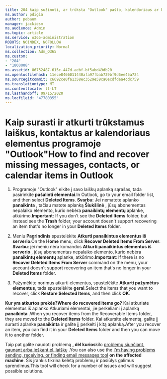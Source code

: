 ```yaml
---
title: 204 kaip sužinoti, ar trūksta "Outlook" pašto, kalendoriaus ar kontaktų
ms.author: pdigia
author: pebaum
manager: jackiesm
ms.audience: Admin
ms.topic: article
ms.service: o365-administration
ROBOTS: NOINDEX, NOFOLLOW
localization_priority: Normal
ms.collection: Adm_O365
ms.custom:
- "204"
- "1800008"
ms.assetid: 86752487-615c-447d-aebf-bf5abd49db20
ms.openlocfilehash: 11ece8466011440afa97fbab729bf9d6ee45a724
ms.sourcegitcommit: c6692ce0fa1358ec3529e59ca0ecdfdea4cdc759
ms.translationtype: MT
ms.contentlocale: lt-LT
ms.lasthandoff: 09/15/2020
ms.locfileid: "47780355"
---
```

# <a name="how-to-find-and-recover-missing-messages-contacts-or-calendar-items-in-outlook"></a><span data-ttu-id="448cf-102">Kaip surasti ir atkurti trūkstamus laiškus, kontaktus ar kalendoriaus elementus programoje "Outlook"</span><span class="sxs-lookup"><span data-stu-id="448cf-102">How to find and recover missing messages, contacts, or calendar items in Outlook</span></span>

1. <span data-ttu-id="448cf-103">Programoje "Outlook" eikite į savo laiškų aplanką sąrašas, tada pasirinkite **pašalinti elementai**.</span><span class="sxs-lookup"><span data-stu-id="448cf-103">In Outlook, go to your email folder list, and then select **Deleted Items**.</span></span> <span data-ttu-id="448cf-104">**Svarbu**: Jei nematote aplanko **panaikinta** , tačiau matote aplanką **Šiukšlinė** , jūsų abonementas nepalaiko elemento, kurio nebėra **panaikintų elementų** aplanke, atkūrimo.</span><span class="sxs-lookup"><span data-stu-id="448cf-104">**Important**: If you don't see the **Deleted Items** folder, but instead see the **Trash** folder, your account doesn't support recovering an item that's no longer in your **Deleted Items** folder.</span></span>

2. <span data-ttu-id="448cf-105">Meniu **Pagrindinis** spustelėkite **Atkurti panaikintus elementus iš serverio**.</span><span class="sxs-lookup"><span data-stu-id="448cf-105">On the **Home** menu, click **Recover Deleted Items From Server**.</span></span> <span data-ttu-id="448cf-106">**Svarbu**: jei meniu nėra komandos **Atkurti panaikintus elementus iš serverio** , jūsų abonementas nepalaiko elemento, kurio nebėra **panaikintų elementų** aplanke, atkūrimo.</span><span class="sxs-lookup"><span data-stu-id="448cf-106">**Important**: If there is no **Recover Deleted Items From Server** command on the menu, your account doesn't support recovering an item that's no longer in your **Deleted Items** folder.</span></span>

3. <span data-ttu-id="448cf-107">Pažymėkite norimus atkurti elementus, spustelėkite **Atkurti pažymėtus elementus**, tada spustelėkite **gerai**.</span><span class="sxs-lookup"><span data-stu-id="448cf-107">Select the items that you want to recover, click **Restore Selected Items**, and then click **OK**.</span></span>

<span data-ttu-id="448cf-108">**Kur yra atkurtos prekės?**</span><span class="sxs-lookup"><span data-stu-id="448cf-108">**Where do recovered items go?**</span></span> <span data-ttu-id="448cf-109">Kai atkuriate elementus iš aplanko Atkuriami elementai, jie perkeliami į aplanką **panaikinta** .</span><span class="sxs-lookup"><span data-stu-id="448cf-109">When you recover items from the Recoverable Items folder, they are moved to the **Deleted Items** folder.</span></span> <span data-ttu-id="448cf-110">Kai atkursite elementą, galite jį surasti aplanke **panaikinta** ir galite jį perkelti į kitą aplanką.</span><span class="sxs-lookup"><span data-stu-id="448cf-110">After you recover an item, you can find it in your **Deleted Items** folder and then you can move it to another folder.</span></span>

<span data-ttu-id="448cf-111">Taip pat galite naudoti problemą **, dėl kurios**kilo [problemų siunčiant, gaunant arba ieškant el. laiškų](https://aka.ms/SaRA-OutlookSendReceive) .</span><span class="sxs-lookup"><span data-stu-id="448cf-111">You can also use the [I'm having problems sending, receiving, or finding email messages tool](https://aka.ms/SaRA-OutlookSendReceive) **on the affected machine**.</span></span> <span data-ttu-id="448cf-112">Šis įrankis tikrina keletą problemų ir pasiūlys galimus sprendimus.</span><span class="sxs-lookup"><span data-stu-id="448cf-112">This tool will check for a number of issues and will suggest possible solutions.</span></span>
